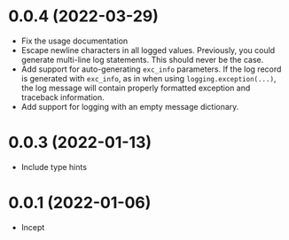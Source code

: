 # 0.0.4 (2022-03-29)

- Fix the usage documentation
- Escape newline characters in all logged values. Previously, you could generate
  multi-line log statements. This should never be the case.
- Add support for auto-generating `exc_info` parameters. If the log record is
  generated with `exc_info`, as in when using `logging.exception(...)`, the
  log message will contain properly formatted exception and traceback information.
- Add support for logging with an empty message dictionary.

# 0.0.3 (2022-01-13)

- Include type hints

# 0.0.1 (2022-01-06)

- Incept
